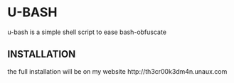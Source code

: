 <h1>U-BASH</h1>
u-bash is a simple shell script to ease bash-obfuscate
<h2>INSTALLATION</h2>
the full installation will be on my website 
http://th3cr00k3dm4n.unaux.com

